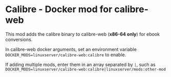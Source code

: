 <!-- DO NOT EDIT THIS FILE MANUALLY  -->
<!-- Please read the CONTRIBUTING.md -->

# Calibre - Docker mod for calibre-web

This mod adds the calibre binary to calibre-web (**x86-64 only**) for ebook conversions.

In calibre-web docker arguments, set an environment variable `DOCKER_MODS=linuxserver/calibre-web:calibre` to enable.

If adding multiple mods, enter them in an array separated by `|`, such as `DOCKER_MODS=linuxserver/calibre-web:calibre|linuxserver/mods:other-mod`
